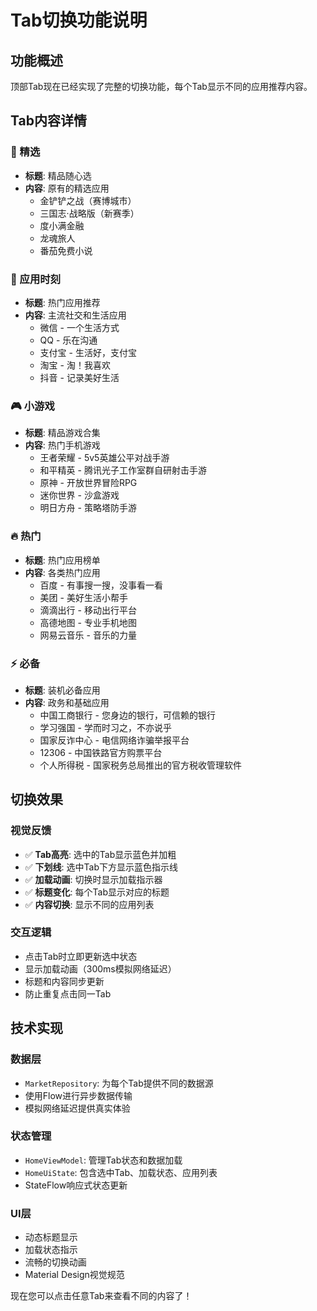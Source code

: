 # Tab切换功能说明

## 功能概述
顶部Tab现在已经实现了完整的切换功能，每个Tab显示不同的应用推荐内容。

## Tab内容详情

### 🌟 精选
- **标题**: 精品随心选
- **内容**: 原有的精选应用
  - 金铲铲之战（赛博城市）
  - 三国志·战略版（新赛季）
  - 度小满金融
  - 龙魂旅人
  - 番茄免费小说

### 📱 应用时刻  
- **标题**: 热门应用推荐
- **内容**: 主流社交和生活应用
  - 微信 - 一个生活方式
  - QQ - 乐在沟通
  - 支付宝 - 生活好，支付宝
  - 淘宝 - 淘！我喜欢
  - 抖音 - 记录美好生活

### 🎮 小游戏
- **标题**: 精品游戏合集
- **内容**: 热门手机游戏
  - 王者荣耀 - 5v5英雄公平对战手游
  - 和平精英 - 腾讯光子工作室群自研射击手游
  - 原神 - 开放世界冒险RPG
  - 迷你世界 - 沙盒游戏
  - 明日方舟 - 策略塔防手游

### 🔥 热门
- **标题**: 热门应用榜单
- **内容**: 各类热门应用
  - 百度 - 有事搜一搜，没事看一看
  - 美团 - 美好生活小帮手
  - 滴滴出行 - 移动出行平台
  - 高德地图 - 专业手机地图
  - 网易云音乐 - 音乐的力量

### ⚡ 必备
- **标题**: 装机必备应用
- **内容**: 政务和基础应用
  - 中国工商银行 - 您身边的银行，可信赖的银行
  - 学习强国 - 学而时习之，不亦说乎
  - 国家反诈中心 - 电信网络诈骗举报平台
  - 12306 - 中国铁路官方购票平台
  - 个人所得税 - 国家税务总局推出的官方税收管理软件

## 切换效果

### 视觉反馈
- ✅ **Tab高亮**: 选中的Tab显示蓝色并加粗
- ✅ **下划线**: 选中Tab下方显示蓝色指示线
- ✅ **加载动画**: 切换时显示加载指示器
- ✅ **标题变化**: 每个Tab显示对应的标题
- ✅ **内容切换**: 显示不同的应用列表

### 交互逻辑
- 点击Tab时立即更新选中状态
- 显示加载动画（300ms模拟网络延迟）
- 标题和内容同步更新
- 防止重复点击同一Tab

## 技术实现

### 数据层
- `MarketRepository`: 为每个Tab提供不同的数据源
- 使用Flow进行异步数据传输
- 模拟网络延迟提供真实体验

### 状态管理
- `HomeViewModel`: 管理Tab状态和数据加载
- `HomeUiState`: 包含选中Tab、加载状态、应用列表
- StateFlow响应式状态更新

### UI层
- 动态标题显示
- 加载状态指示
- 流畅的切换动画
- Material Design视觉规范

现在您可以点击任意Tab来查看不同的内容了！ 